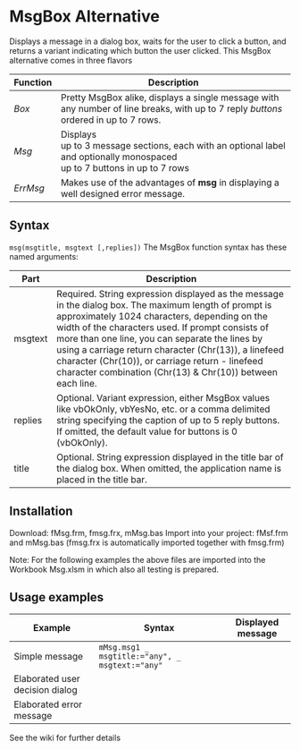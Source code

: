 # MsgBox Alternative

Displays a message in a dialog box, waits for the user to click a button, and returns a variant indicating which button the user clicked. This MsgBox alternative comes in three flavors

| Function | Description |
| -------- | ----------- |
| _Box_ | Pretty MsgBox alike, displays a single message with any number of line breaks, with up to 7 reply _buttons_ ordered in up to 7 rows. |
| _Msg_ | Displays<br>up to 3 message sections, each with an optional label and optionally monospaced<br>up to 7 buttons in up to 7 rows |
| _ErrMsg_ | Makes use of the advantages of **msg** in displaying a well designed error message. |


## Syntax
`msg(msgtitle, msgtext [,replies])`
The MsgBox function syntax has these named arguments:

| Part | Description |
| ---- | ----------- |
| msgtext | Required.  String expression displayed as the message in the dialog box. The maximum length of prompt is approximately 1024 characters, depending on the width of the characters used. If prompt consists of more than one line, you can separate the lines by using a carriage return character (Chr(13)), a linefeed character (Chr(10)), or carriage return - linefeed character combination (Chr(13) & Chr(10)) between each line. |
| replies | Optional.  Variant expression, either MsgBox values like vbOkOnly, vbYesNo, etc. or a comma delimited string specifying the caption of up to 5 reply buttons. If omitted, the default value for buttons is 0 (vbOkOnly). |
| title | Optional. String expression displayed in the title bar of the dialog box. When omitted, the application name is placed in the title bar. |

## Installation

Download: fMsg.frm, fmsg.frx, mMsg.bas
Import into your project: fMsf.frm and mMsg.bas (fmsg.frx is automatically imported together with fmsg.frm)

Note: For the following examples the above files are imported into the Workbook Msg.xlsm in which also all testing is prepared.



## Usage examples
| Example | Syntax | Displayed message |
| ------- | ------ | ----------------- |
| Simple message | `mMsg.msg1 _ msgtitle:="any", _ msgtext:="any"` | |
| Elaborated user decision dialog | | |
| Elaborated error message | | |

See the wiki for further details